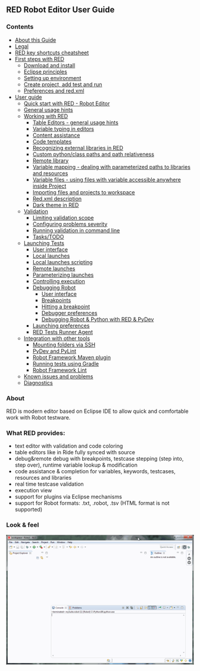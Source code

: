 <html>
<head>
<link href="PLUGINS_ROOT/org.robotframework.ide.eclipse.main.plugin.doc.user/help/style.css" rel="stylesheet" type="text/css"/>
</head>
<body>
<h2>RED Robot Editor User Guide</h2>
<h3>Contents</h3>
<ul>
<li><a href="RED/../../help/about.html">About this Guide</a>
</li>
<li><a href="RED/../../help/legal.html">Legal</a>
</li>
<li><a href="RED/../../help/keys.html">RED key shortcuts cheatsheet</a>
</li>
<li><a href="RED/../../help/first_steps/first_steps.html">First steps with RED</a>
<ul>
<li><a href="RED/../../help/first_steps/download_install.html">Download and install</a>
</li>
<li><a href="RED/../../help/first_steps/eclipse_principles.html">Eclipse principles</a>
</li>
<li><a href="RED/../../help/first_steps/setting_up_environment.html">Setting up environment</a>
</li>
<li><a href="RED/../../help/first_steps/create_run.html">Create project, add test and run</a>
</li>
<li><a href="RED/../../help/first_steps/preferences_misc.html">Preferences and red.xml</a>
</li>
</ul></li>
<li><a href="RED/../../help/user_guide/user_guide.html">User guide</a>
<ul>
<li><a href="RED/../../help/user_guide/quick_start.html">Quick start with RED - Robot Editor</a>
</li>
<li><a href="RED/../../help/user_guide/general.html">General usage hints</a>
</li>
<li><a href="RED/../../help/user_guide/working_with_RED.html">Working with RED</a>
<ul>
<li><a href="RED/../../help/user_guide/working_with_RED/table_general.html">Table Editors - general usage hints</a>
</li>
<li><a href="RED/../../help/user_guide/working_with_RED/variable_typing.html">Variable typing in editors</a>
</li>
<li><a href="RED/../../help/user_guide/working_with_RED/content_assist.html">Content assistance</a>
</li>
<li><a href="RED/../../help/user_guide/working_with_RED/code_templates.html">Code templates</a>
</li>
<li><a href="RED/../../help/user_guide/working_with_RED/libs.html">Recognizing external libraries in RED</a>
</li>
<li><a href="RED/../../help/user_guide/working_with_RED/custom_paths_relatve.html">Custom python/class paths and path relativeness</a>
</li>
<li><a href="RED/../../help/user_guide/working_with_RED/remote_library.html">Remote library</a>
</li>
<li><a href="RED/../../help/user_guide/working_with_RED/variable_mapping.html">Variable mapping - dealing with parameterized paths to libraries and resources</a>
</li>
<li><a href="RED/../../help/user_guide/working_with_RED/variable_files.html">Variable files - using files with variable accessible anywhere inside Project</a>
</li>
<li><a href="RED/../../help/user_guide/working_with_RED/importing.html">Importing files and projects to workspace</a>
</li>
<li><a href="RED/../../help/user_guide/working_with_RED/red_xml.html">Red.xml description</a>
</li>
<li><a href="RED/../../help/user_guide/working_with_RED/dark_theme.html">Dark theme in RED</a>
</li>
</ul></li>
<li><a href="RED/../../help/user_guide/validation.html">Validation</a>
<ul>
<li><a href="RED/../../help/user_guide/validation/scope.html">Limiting validation scope</a>
</li>
<li><a href="RED/../../help/user_guide/validation/validation_preferences.html">Configuring problems severity</a>
</li>
<li><a href="RED/../../help/user_guide/validation/headless.html">Running validation in command line</a>
</li>
<li><a href="RED/../../help/user_guide/validation/tasks.html">Tasks/TODO</a>
</li>
</ul></li>
<li><a href="RED/../../help/user_guide/launching.html">Launching Tests</a>
<ul>
<li><a href="RED/../../help/user_guide/launching/ui_elements.html">User interface</a>
</li>
<li><a href="RED/../../help/user_guide/launching/local_launch.html">Local launches</a>
</li>
<li><a href="RED/../../help/user_guide/launching/local_launch_scripting.html">Local launches scripting</a>
</li>
<li><a href="RED/../../help/user_guide/launching/remote_launch.html">Remote launches</a>
</li>
<li><a href="RED/../../help/user_guide/launching/string_substitution.html">Parameterizing launches</a>
</li>
<li><a href="RED/../../help/user_guide/launching/exec_control.html">Controlling execution</a>
</li>
<li><a href="RED/../../help/user_guide/launching/debug.html">Debugging Robot</a>
<ul>
<li><a href="RED/../../help/user_guide/launching/debug/ui_elements.html">User interface</a>
</li>
<li><a href="RED/../../help/user_guide/launching/debug/breakpoints.html">Breakpoints</a>
</li>
<li><a href="RED/../../help/user_guide/launching/debug/hitting_a_breakpoint.html">Hitting a breakpoint</a>
</li>
<li><a href="RED/../../help/user_guide/launching/debug/preferences.html">Debugger preferences</a>
</li>
<li><a href="RED/../../help/user_guide/launching/debug/robot_python_debug.html">Debugging Robot &amp; Python with RED &amp; PyDev</a>
</li>
</ul></li>
<li><a href="RED/../../help/user_guide/launching/launch_prefs.html">Launching preferences</a>
</li>
<li><a href="RED/../../help/user_guide/launching/red_agent.html">RED Tests Runner Agent</a>
</li>
</ul></li>
<li><a href="RED/../../help/user_guide/tools_integration.html">Integration with other tools</a>
<ul>
<li><a href="RED/../../help/user_guide/tools_integration/virtual_folders.html">Mounting folders via SSH</a>
</li>
<li><a href="RED/../../help/user_guide/tools_integration/red_pylint.html">PyDev and PyLint</a>
</li>
<li><a href="RED/../../help/user_guide/tools_integration/maven.html">Robot Framework Maven plugin</a>
</li>
<li><a href="RED/../../help/user_guide/tools_integration/gradle.html">Running tests using Gradle</a>
</li>
<li><a href="RED/../../help/user_guide/tools_integration/rflint.html">Robot Framework Lint</a>
</li>
</ul></li>
<li><a href="RED/../../help/user_guide/known_issues.html">Known issues and problems</a>
</li>
<li><a href="RED/../../help/user_guide/diagnostics.html">Diagnostics</a>
</li>
</ul></li>
</ul>
<h3>About</h3>
<p>RED is modern editor based on Eclipse IDE to allow quick and
		comfortable work with Robot testware.</p>
<h3>What RED provides:</h3>
<ul>
<li>text editor with validation and code coloring</li>
<li>table editors like in Ride fully synced with source</li>
<li>debug&amp;remote debug with breakpoints, testcase stepping
			(step into, step over), runtime variable lookup &amp; modification</li>
<li>code assistance &amp; completion for variables, keywords,
			testcases, resources and libraries</li>
<li>real time testcase validation</li>
<li>execution view</li>
<li>support for plugins via Eclipse mechanisms</li>
<li>support for Robot formats: .txt, .robot, .tsv (HTML format is
			not supported)</li>
</ul>
<h3>Look &amp; feel</h3>
<img src="images/basic_run.gif"/></body></html>